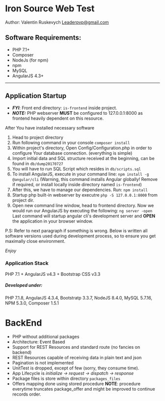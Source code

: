 # Iron Source Web Test

Author: Valentin Ruskevych <Leaderpvp@gmail.com>

## Software Requirements:

* PHP 7.1+
* Composer
* NodeJs (for npm)
* npm
* MySQL
* AngularJS 4.3+
---

## Application Startup

* ***FYI***: Front end directory: ```is-frontend``` inside project.
* ***NOTE:*** PHP webserver **MUST** be configured to 127.0.0.1:8000 as frontend heavily dependent on this resource.

After You have installed necessary software
1. Head to project directory
2. Run following command in your console ```composer install```
3. Within project's directory, Open Config/Configuration.php in order to configure Your database connection. (everything is simple)
4. Import initial data and SQL structure received at the beginning, can be found in ```db/dump20170727```
5. You will have to run SQL Script which resides in `db/scripts.sql`
6. To install AngularJS, execute in your command line: ```npm install -g @angular/cli``` (Warning, this command installs Angular globally! Remove if required, or install locally inside directory named `is-frontend`)
7. After this, we have to manage our dependencies. Run: `npm install`
8. Startup php built-in webserver by executre ```php -S 127.0.0.1:8000``` from project dir.
9. Open new command line window, head to frontend directory. Now we would run our AngularJS by executing the following: ```ng server -open``` Last command will startup angular cli's development server and **OPEN** the application in your browser window.

P.S: Refer to next paragraph if something is wrong. Below is written all software versions used during development process, so to ensure you get maximally close environment.

*Enjoy*

### Application Stack 
PHP 7.1 + AngularJS v4.3 + Bootstrap CSS v3.3

##### Developed under:

PHP 7.1.8,
AngularJS 4.3.4, 
Bootstratp 3.3.7,
NodeJS 8.4.0,
MySQL 5.7.16,
NPM 5.3.0,
Composer 1.5.1

# BackEnd 
* PHP without additional packages
* Architecture: Event Based
* Support for REST Resources and standard route (no fancies on backend)
* REST Resources capable of receiving data in plain text and json
* Pagination is not implemented
* UnitTest is dropped, except of few (sorry, they consume time).
* App Lifecycle is *initialize -> request -> dispatch -> response*
* Package files is store within directory ```packages_files```
* Offers mapping done using stored procedure **NOTE**: procedure everytime truncates package_offer and might be improved to continue records order.


